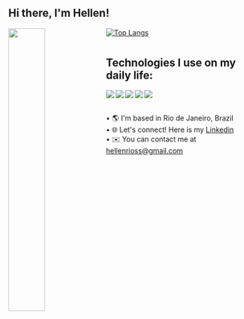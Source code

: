 ## Hi there, I'm Hellen!  

<img align="left" width="38%" style="margin-bottom:100%" src="https://github-readme-stats.vercel.app/api?username=hellenrios&show_icons=true&theme=radical" />

[![Top Langs](https://github-readme-stats.vercel.app/api/top-langs/?username=hellenrios&layout=compact)](https://github.com/anuraghazra/github-readme-stats)

#

## Technologies I use on my daily life:

<img align="left" top="40%" src="https://img.shields.io/badge/html5-%23E34F26.svg?style=for-the-badge&logo=html5&logoColor=white"/>
<img align="left" src="https://img.shields.io/badge/css3-%231572B6.svg?style=for-the-badge&logo=css3&logoColor=white"/>
<img align="left" src="https://img.shields.io/badge/bootstrap-%23563D7C.svg?style=for-the-badge&logo=bootstrap&logoColor=white"/>
<img align="left" src="https://img.shields.io/badge/react-%2320232a.svg?style=for-the-badge&logo=react&logoColor=%2361DAFB"/>
<img src="https://img.shields.io/badge/javascript-%23323330.svg?style=for-the-badge&logo=javascript&logoColor=%23F7DF1E"/>


##

• 🌎 I'm based in Rio de Janeiro, Brazil <br />
• 🌐 Let's connect! Here is my <a href="https://www.linkedin.com/in/hellenrios/" target="_blank">Linkedin</a><br />
• ✉️ You can contact me at <a href="mailto:hellenrioss@gmail.com">hellenrioss@gmail.com</a>
